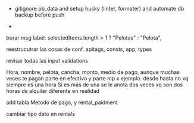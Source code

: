 - gitignore pb_data and setup husky (linter, formater) and automate db backup before push

-

borar msg label: selectedItems.length > 1 ? "Pelotas" : "Pelota",

reestrucutrar las cosas de conf. apitags, consts, app, types

revisar todas las input validations

Hora, nombre, pelota, cancha, monto, medio de pago, aunque muchas veces te pagan parte en efectivo y parte mp x ejemplo. desde hasta no xq siempre es una hora
Si es más de una se le anota dos veces xq son dos horas de alquiler diferente en realidad

add tabla Metodo de pago, y rental_paidment

cambiar tipo dato en rentals <ball>
